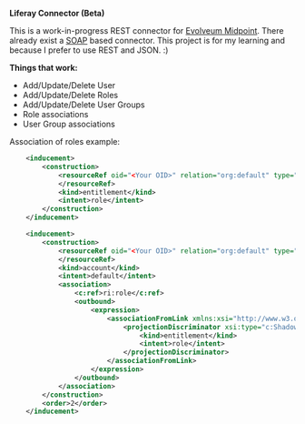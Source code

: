 **Liferay Connector (Beta)**

This is a work-in-progress REST connector for [Evolveum Midpoint](https://wiki.evolveum.com/). There already exist a [SOAP](https://github.com/Evolveum/connector-liferay) based connector. This project is for my learning and because I prefer to use REST and JSON. :)

**Things that work:**

 - Add/Update/Delete User
 - Add/Update/Delete Roles
 - Add/Update/Delete User Groups
 - Role associations
 - User Group associations



Association of roles example:

 ```XML
     <inducement>
         <construction>
             <resourceRef oid="<Your OID>" relation="org:default" type="c:ResourceType">
             </resourceRef>
             <kind>entitlement</kind>
             <intent>role</intent>
         </construction>
     </inducement>

     <inducement>
         <construction>
             <resourceRef oid="<Your OID>" relation="org:default" type="c:ResourceType">
             </resourceRef>
             <kind>account</kind>
             <intent>default</intent>
             <association>
                 <c:ref>ri:role</c:ref>
                 <outbound>
                     <expression>
                         <associationFromLink xmlns:xsi="http://www.w3.org/2001/XMLSchema-instance" xsi:type="c:AssociationFromLinkExpressionEvaluatorType">
                             <projectionDiscriminator xsi:type="c:ShadowDiscriminatorType">
                                 <kind>entitlement</kind>
                                 <intent>role</intent>
                             </projectionDiscriminator>
                         </associationFromLink>
                     </expression>
                 </outbound>
             </association>
         </construction>
         <order>2</order>
     </inducement>
```
